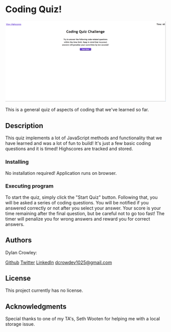 # Coding Quiz!

![Screenshot of application](./assets/images/screenshot.PNG)

This is a general quiz of aspects of coding that we've learned so far.

## Description

This quiz implements a lot of JavaScript methods and functionality that we have learned and was a lot of fun to build!
It's just a few basic coding questions and it is timed! Highscores are tracked and stored.

### Installing

No installation required! Application runs on browser.

### Executing program

To start the quiz, simply click the "Start Quiz" button. Following that, you will be asked a series of coding questions.
You will be notified if you answered correctly or not after you select your answer. Your score is your time remaining after
the final question, but be careful not to go too fast! The timer will penalize you for wrong answers and reward you for correct
answers.

## Authors

Dylan Crowley:

[Github](https://github.com/dcrowdev)
[Twitter](https://twitter.com/dcrowdev)
[LinkedIn](https://www.linkedin.com/in/dylan-crowley-3974b8252/)
dcrowdev1025@gmail.com

## License

This project currently has no license.

## Acknowledgments

Special thanks to one of my TA's, Seth Wooten for helping me with a local storage issue.